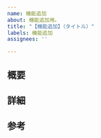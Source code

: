 ```yaml
---
name: 機能追加
about: 機能追加用。
title: "【機能追加】（タイトル）"
labels: 機能追加
assignees: ''

---
```


## 概要

## 詳細

## 参考
